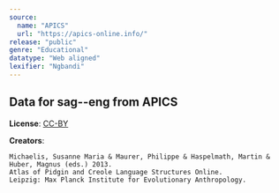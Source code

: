 ```yaml
---
source:
  name: "APICS"
  url: "https://apics-online.info/"
release: "public"
genre: "Educational"
datatype: "Web aligned"
lexifier: "Ngbandi"
---
```


## Data for sag--eng from APICS

**License**: [CC-BY](https://creativecommons.org/licenses/by/4.0/)

**Creators**:
```
Michaelis, Susanne Maria & Maurer, Philippe & Haspelmath, Martin & Huber, Magnus (eds.) 2013.
Atlas of Pidgin and Creole Language Structures Online.
Leipzig: Max Planck Institute for Evolutionary Anthropology.
```
